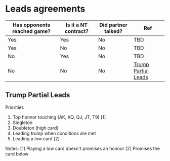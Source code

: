 # Leads agreements

Has opponents reached game? | Is it a NT contract? | Did partner talked? | Ref
--- | --- | --- | ---
Yes | Yes | No | TBD
Yes | No | No | TBD
No | Yes | No | TBD
No | No | No | [Trump Partial Leads](#tpl)

## Trump Partial Leads

Priorities	
1. Top honnor touching (AK, KQ, QJ, JT, T9) [1]
1. Singleton
1. Doubleton (high card)
1. Leading trump when conditions are met
1. Leading a low card [2]

Notes:
[1] Playing a low card doesn't promises an honnor
[2] Promises the card below
